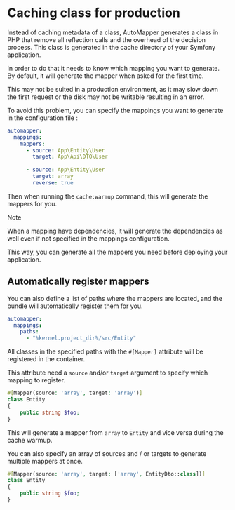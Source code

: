 # Caching class for production

Instead of caching metadata of a class, AutoMapper generates a class in PHP that remove all reflection calls and the
overhead of the decision process. This class is generated in the cache directory of your Symfony application.

In order to do that it needs to know which mapping you want to generate. By default, it will generate the mapper
when asked for the first time.

This may not be suited in a production environment, as it may slow down the first request or the disk may not be 
writable resulting in an error.

To avoid this problem, you can specify the mappings you want to generate in the configuration file : 

```yaml
automapper:
  mappings:
    mappers:
      - source: App\Entity\User
        target: App\Api\DTO\User
    
      - source: App\Entity\User
        target: array
        reverse: true
```

Then when running the `cache:warmup` command, this will generate the mappers for you.

> [!NOTE]
> When a mapping have dependencies, it will generate the dependencies as well even if not specified in the mappings configuration.

This way, you can generate all the mappers you need before deploying your application.

## Automatically register mappers

You can also define a list of paths where the mappers are located, and the bundle will automatically register them for you.

```yaml
automapper:
  mappings:
    paths:
      - "%kernel.project_dir%/src/Entity"
```

All classes in the specified paths with the `#[Mapper]` attribute will be registered in the container.

This attribute need a `source` and/or `target` argument to specify which mapping to register.

```php
#[Mapper(source: 'array', target: 'array')]
class Entity
{
    public string $foo;
}
```

This will generate a mapper from `array` to `Entity` and vice versa during the cache warmup.

You can also specify an array of sources and / or targets to generate multiple mappers at once.

```php
#[Mapper(source: 'array', target: ['array', EntityDto::class])]
class Entity
{
    public string $foo;
}
```
